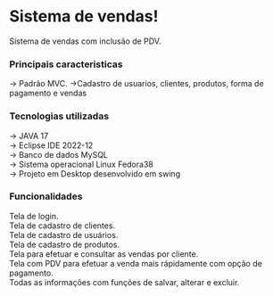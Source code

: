 <h1> Sistema de vendas! </h1>
Sistema de vendas com inclusão de PDV.
<h3>Principais caracteristicas</h3>
-> Padrão MVC.
->Cadastro de usuarios, clientes, produtos, forma de pagamento e vendas<br>
<h3>Tecnologias utilizadas</h3>
-> JAVA 17 <br>
-> Eclipse IDE 2022-12<br>
-> Banco de dados MySQL<br>
-> Sistema operacional Linux Fedora38<br>
-> Projeto em Desktop desenvolvido em swing<br>
<h3>Funcionalidades</h3>
Tela de login.<br>
Tela de cadastro de clientes.<br>
Tela de cadastro de usuários.<br>
Tela de cadastro de produtos.<br>
Tela para efetuar e consultar as vendas por cliente.<br>
Tela com PDV para efetuar a venda mais rápidamente com opção de pagamento.<br>
Todas as informações com funções de salvar, alterar e excluir.<br>
